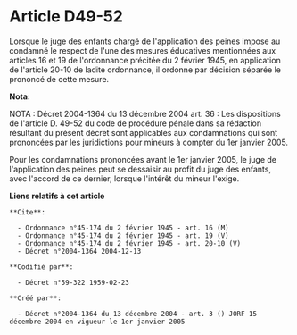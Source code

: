 # Article D49-52

Lorsque le juge des enfants chargé de l'application des peines impose au condamné le respect de l'une des mesures éducatives
mentionnées aux articles 16 et 19 de l'ordonnance précitée du 2 février 1945, en application de l'article 20-10 de ladite
ordonnance, il ordonne par décision séparée le prononcé de cette mesure.

**Nota:**

NOTA : Décret 2004-1364 du 13 décembre 2004 art. 36 : Les dispositions de l'article D. 49-52 du code de procédure pénale dans
sa rédaction résultant du présent décret sont applicables aux condamnations qui sont prononcées par les juridictions pour
mineurs à compter du 1er janvier 2005.

Pour les condamnations prononcées avant le 1er janvier 2005, le juge de l'application des peines peut se dessaisir au profit
du juge des enfants, avec l'accord de ce dernier, lorsque l'intérêt du mineur l'exige.

**Liens relatifs à cet article**

	**Cite**:

	  - Ordonnance n°45-174 du 2 février 1945 - art. 16 (M)
	  - Ordonnance n°45-174 du 2 février 1945 - art. 19 (V)
	  - Ordonnance n°45-174 du 2 février 1945 - art. 20-10 (V)
	  - Décret n°2004-1364 2004-12-13

	**Codifié par**:

	  - Décret n°59-322 1959-02-23

	**Créé par**:

	  - Décret n°2004-1364 du 13 décembre 2004 - art. 3 () JORF 15 décembre 2004 en vigueur le 1er janvier 2005
